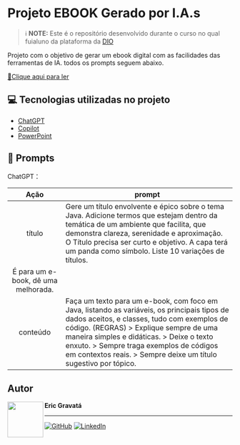 # Projeto EBOOK Gerado por I.A.s


 > ℹ️ **NOTE:** Este é o repositório desenvolvido durante o curso no qual fuialuno da plataforma da [DIO](https://dio.me)

Projeto com o objetivo de gerar um ebook digital com as facilidades das ferramentas de IA. todos os prompts
seguem abaixo.

<a href="output/E-book-DESVENDANDO-O-JAVA.pdf" title="View PDF now"> 📕Clique aqui para ler</a>

## 💻 Tecnologias utilizadas no projeto

- [ChatGPT](https://chat.openai.com/)
- [Copilot](https://copilot.microsoft.com/chats/1BaLPHdYiRUqhJaNnRuyp)
- [PowerPoint](https://docs.google.com/presentation/)

## 🧠 Prompts


ChatGPT：

|   Ação   | prompt                                                                                                                                                                                                                                                                         |
| :------: | ------------------------------------------------------------------------------------------------------------------------------------------------------------------------------------------------------------------------------------------------------------------------------ |
|  título  | Gere um título envolvente e épico sobre o tema Java. Adicione termos que estejam dentro da temática de um ambiente que facilita, que demonstra clareza, serenidade e aproximação. O Título precisa ser curto e objetivo. A capa terá um panda como símbolo. Liste 10 variações de títulos.
É para um e-book, dê uma melhorada.                                                      |
| conteúdo | Faça um texto para um e-book, com foco em Java, listando as variáveis, os principais tipos de dados aceitos, e classes, tudo com exemplos de código. (REGRAS) > Explique sempre de uma maneira simples e didáticas. > Deixe o texto enxuto. > Sempre traga exemplos de códigos em contextos reais. > Sempre deixe um título sugestivo por tópico. |




## Autor  
<img 
      align=left 
      margin=10 
      width=80 
      src="https://avatars.githubusercontent.com/u/164427726?v=4"
    />
**Eric Gravatá**  

---  
[![GitHub](https://img.shields.io/badge/GitHub-100000?style=flat&logo=github&logoColor=white)](https://github.com/ericgravata/DIO-as-create-a-ebook.git)
[![LinkedIn](https://img.shields.io/badge/LinkedIn-0077B5?style=flat&logo=linkedin&logoColor=white)](https://www.linkedin.com/in/eric-gravata-silva-426265185/)


